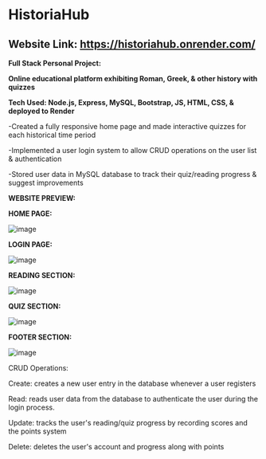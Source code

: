 # HistoriaHub  

## Website Link: https://historiahub.onrender.com/

**Full Stack Personal Project:**

**Online educational platform exhibiting Roman, Greek, &amp; other history with quizzes**

**Tech Used: Node.js, Express, MySQL, Bootstrap, JS, HTML, CSS, & deployed to Render**

-Created a fully responsive home page and made interactive quizzes for each historical time period

-Implemented a user login system to allow CRUD operations on the user list & authentication

-Stored user data in MySQL database to track their quiz/reading progress & suggest improvements

**WEBSITE PREVIEW:**

**HOME PAGE:**

![image](https://github.com/ylu8888/HistoriaHub/assets/123523291/27177c9e-218b-4afe-8bc4-cc44e1581565)

**LOGIN PAGE:**

![image](https://github.com/ylu8888/HistoriaHub/assets/123523291/86052f5e-1bb7-485b-9e70-ceb82d9c3365)

**READING SECTION:**

![image](https://github.com/ylu8888/HistoriaHub/assets/123523291/29a5ab2a-85ab-489a-a38c-73fa3eeed509)

**QUIZ SECTION:**

![image](https://github.com/ylu8888/HistoriaHub/assets/123523291/a55668d8-23ee-42b9-8f1b-7cdc30e5e2a3)

**FOOTER SECTION:**

![image](https://github.com/ylu8888/HistoriaHub/assets/123523291/825775e7-4001-45ed-b6ac-40f99e65742d)


CRUD Operations:

Create: creates a new user entry in the database whenever a user registers

Read: reads user data from the database to authenticate the user during the login process.

Update: tracks the user's reading/quiz progress by recording scores and the points system

Delete:  deletes the user's account and progress along with points


